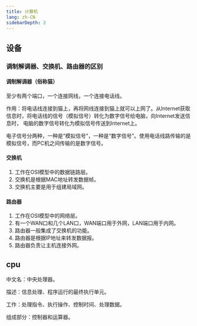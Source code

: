 ```yaml
---
title: 计算机
lang: zh-CN
sidebarDepth: 2
---
```


## 设备

### 调制解调器、交换机、路由器的区别

#### 调制解调器（俗称猫）

至少有两个端口，一个连接网线，一个连接电话线。

作用：将电话线连接到猫上，再将网线连接到猫上就可以上网了。从Internet获取信息时，将电话线的信号（模拟信号）转化为数字信号给电脑，向Internet发送信息时， 电脑的数字信号转化为模拟信号传送到Internet上。

电子信号分两种，一种是“模拟信号”，一种是“数字信号”。使用电话线路传输的是模拟信号，而PC机之间传输的是数字信号。

#### 交换机

1. 工作在OSI模型中的数据链路层。
2. 交换机是根据MAC地址转发数据帧。
3. 交换机主要是用于组建局域网。

#### 路由器

1. 工作在OSI模型中的网络层。
2. 有一个WAN口和几个LAN口，WAN端口用于外网，LAN端口用于内网。
3. 路由器一般集成了交换机的功能。
4. 路由器是根据IP地址来转发数据报。
5. 路由器负责让主机连接外网。

## cpu

中文名：中央处理器。

描述：信息处理、程序运行的最终执行单元。

工作：处理指令、执行操作、控制时间、处理数据。

组成部分：控制器和运算器。



